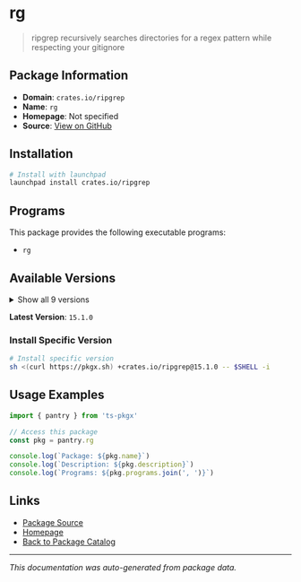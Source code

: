 # rg

> ripgrep recursively searches directories for a regex pattern while respecting your gitignore

## Package Information

- **Domain**: `crates.io/ripgrep`
- **Name**: `rg`
- **Homepage**: Not specified
- **Source**: [View on GitHub](https://github.com/pkgxdev/pantry/tree/main/projects/crates.io/ripgrep/package.yml)

## Installation

```bash
# Install with launchpad
launchpad install crates.io/ripgrep
```

## Programs

This package provides the following executable programs:

- `rg`

## Available Versions

<details>
<summary>Show all 9 versions</summary>

- `15.1.0`, `15.0.0`, `14.1.1`, `14.1.0`, `14.0.3`
- `14.0.2`, `14.0.1`, `14.0.0`, `13.0.0`

</details>

**Latest Version**: `15.1.0`

### Install Specific Version

```bash
# Install specific version
sh <(curl https://pkgx.sh) +crates.io/ripgrep@15.1.0 -- $SHELL -i
```

## Usage Examples

```typescript
import { pantry } from 'ts-pkgx'

// Access this package
const pkg = pantry.rg

console.log(`Package: ${pkg.name}`)
console.log(`Description: ${pkg.description}`)
console.log(`Programs: ${pkg.programs.join(', ')}`)
```

## Links

- [Package Source](https://github.com/pkgxdev/pantry/tree/main/projects/crates.io/ripgrep/package.yml)
- [Homepage](#)
- [Back to Package Catalog](../../../package-catalog.md)

---

*This documentation was auto-generated from package data.*
